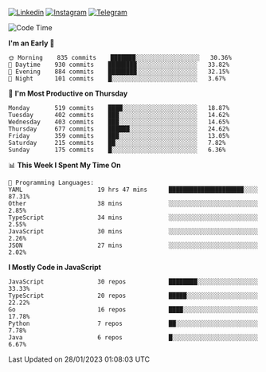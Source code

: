 [![Linkedin](https://img.shields.io/badge/-Archie-blue?style=flat-square&labelColor=gray&logo=Linkedin&logoColor=white&link=https://www.linkedin.com/in/archisdi)](https://www.linkedin.com/in/archisdi)
[![Instagram](https://img.shields.io/badge/-@archisdi-orange?style=flat-square&labelColor=gray&logo=Instagram&logoColor=white&link=https://www.instagram.com/archisdi)](https://www.instagram.com/archisdi)
[![Telegram](https://img.shields.io/badge/-aai-informational?style=flat-square&labelColor=gray&logo=telegram&logoColor=white&link=https://t.me/archisdi)](https://t.me/archisdi)

<!--START_SECTION:waka-->
![Code Time](http://img.shields.io/badge/Code%20Time-1%2C992%20hrs%204%20mins-blue)

**I'm an Early 🐤** 

```text
🌞 Morning    835 commits    ███████░░░░░░░░░░░░░░░░░░   30.36% 
🌆 Daytime    930 commits    ████████░░░░░░░░░░░░░░░░░   33.82% 
🌃 Evening    884 commits    ████████░░░░░░░░░░░░░░░░░   32.15% 
🌙 Night      101 commits    █░░░░░░░░░░░░░░░░░░░░░░░░   3.67%

```
📅 **I'm Most Productive on Thursday** 

```text
Monday       519 commits    ████░░░░░░░░░░░░░░░░░░░░░   18.87% 
Tuesday      402 commits    ███░░░░░░░░░░░░░░░░░░░░░░   14.62% 
Wednesday    403 commits    ███░░░░░░░░░░░░░░░░░░░░░░   14.65% 
Thursday     677 commits    ██████░░░░░░░░░░░░░░░░░░░   24.62% 
Friday       359 commits    ███░░░░░░░░░░░░░░░░░░░░░░   13.05% 
Saturday     215 commits    ██░░░░░░░░░░░░░░░░░░░░░░░   7.82% 
Sunday       175 commits    █░░░░░░░░░░░░░░░░░░░░░░░░   6.36%

```


📊 **This Week I Spent My Time On** 

```text
💬 Programming Languages: 
YAML                     19 hrs 47 mins      █████████████████████░░░░   87.31% 
Other                    38 mins             ░░░░░░░░░░░░░░░░░░░░░░░░░   2.85% 
TypeScript               34 mins             ░░░░░░░░░░░░░░░░░░░░░░░░░   2.55% 
JavaScript               30 mins             ░░░░░░░░░░░░░░░░░░░░░░░░░   2.26% 
JSON                     27 mins             ░░░░░░░░░░░░░░░░░░░░░░░░░   2.02%

```

**I Mostly Code in JavaScript** 

```text
JavaScript               30 repos            ████████░░░░░░░░░░░░░░░░░   33.33% 
TypeScript               20 repos            █████░░░░░░░░░░░░░░░░░░░░   22.22% 
Go                       16 repos            ████░░░░░░░░░░░░░░░░░░░░░   17.78% 
Python                   7 repos             ██░░░░░░░░░░░░░░░░░░░░░░░   7.78% 
Java                     6 repos             █░░░░░░░░░░░░░░░░░░░░░░░░   6.67%

```



 Last Updated on 28/01/2023 01:08:03 UTC
<!--END_SECTION:waka-->